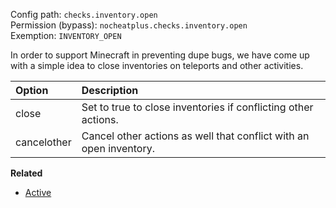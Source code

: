 Config path: `checks.inventory.open`  
Permission (bypass): `nocheatplus.checks.inventory.open`  
Exemption: `INVENTORY_OPEN`  

In order to support Minecraft in preventing dupe bugs, we have come up with a simple idea to close inventories on teleports and other activities.

| Option              | Description |
| :------------------ | :---------- |
| close               | Set to true to close inventories if conflicting other actions. |
| cancelother         | Cancel other actions as well that conflict with an open inventory. |

**Related**  
* [Active](https://github.com/Updated-NoCheatPlus/Docs/blob/master/Settings/General.md#active)
